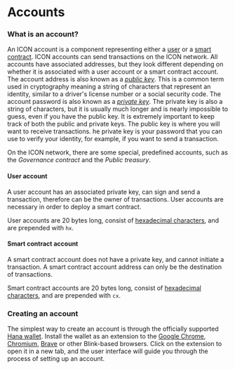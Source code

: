 # Accounts

### What is an account?

An ICON account is a component representing either a [user](https://icon.community/glossary/user/) or a [smart contract](https://icon.community/glossary/smart-contract/). ICON accounts can send transactions on the ICON network. All accounts have associated addresses, but they look different depending on whether it is associated with a user account or a smart contract account. The account address is also known as a [_public key_](https://www.investopedia.com/terms/p/public-key.asp). This is a common term used in cryptography meaning a string of characters that represent an identity, similar to a driver's license number or a social security code. The account password is also known as a [_private key_](https://www.investopedia.com/terms/p/private-key.asp). The private key is also a string of characters, but it is usually much longer and is nearly impossible to guess, even if you have the public key. It is extremely important to keep track of both the public and private keys. The public key is where you will want to receive transactions. he private key is your password that you can use to verify your identity, for example, if you want to send a transaction.

On the ICON network, there are some special, predefined accounts, such as the _Governance contract_ and the _Public treasury_.

#### User account

A user account has an associated private key, can sign and send a transaction, therefore can be the owner of transactions. User accounts are necessary in order to deploy a smart contract.

User accounts are 20 bytes long, consist of [hexadecimal characters](https://www.tutorialspoint.com/hexadecimal-number-system), and are prepended with `hx`.

#### Smart contract account

A smart contract account does not have a private key, and cannot initiate a transaction. A smart contract account address can only be the destination of transactions.

Smart contract accounts are 20 bytes long, consist of [hexadecimal characters](https://www.tutorialspoint.com/hexadecimal-number-system), and are prepended with `cx`.

### Creating an account

The simplest way to create an account is through the officially supported [Hana wallet](https://chrome.google.com/webstore/detail/hana/jfdlamikmbghhapbgfoogdffldioobgl/related). Install the wallet as an extension to the [Google Chrome](https://www.google.com/chrome/), [Chromium](https://www.chromium.org/Home), [Brave](https://brave.com/) or other Blink-based browsers. Click on the extension to open it in a new tab, and the user interface will guide you through the process of setting up an account.
